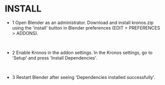 # INSTALL

<!-- 3 step install: -->

- 1   Open Blender as an administrator. Download and install kronos.zip using the 'install' button in Blender preferences (EDIT > PREFERENCES > ADDONS).
&NewLine;  
&NewLine;

&NewLine;  
&NewLine;

- 2    Enable Kronos in the addon settings. In the Kronos settings, go to 'Setup' and press 'Install Dependencies'.
&NewLine;  
&NewLine;

&NewLine;  
&NewLine;

- 3    Restart Blender after seeing 'Dependencies installed successfully'.

